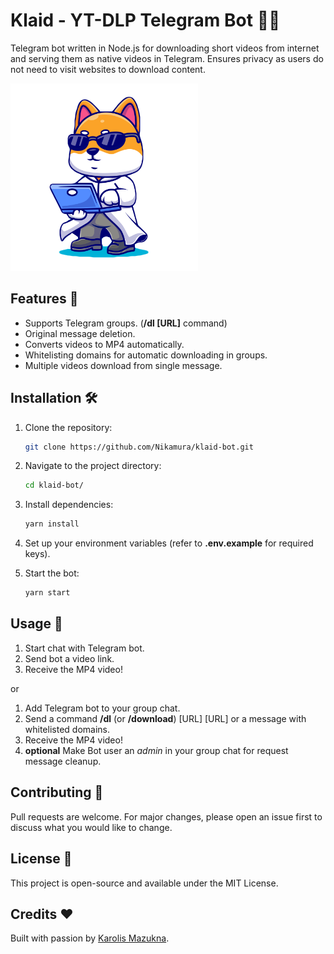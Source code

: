 # Klaid - YT-DLP Telegram Bot 🎥🤖

Telegram bot written in Node.js for downloading short videos from internet and serving them as native videos in Telegram. Ensures privacy as users do not need to visit websites to download content.

![klaid logo](klaid.png)

## Features 🌟

- Supports Telegram groups. (**/dl [URL]** command)
- Original message deletion.
- Converts videos to MP4 automatically.
- Whitelisting domains for automatic downloading in groups.
- Multiple videos download from single message.

## Installation 🛠️

1. Clone the repository:

   ```bash
   git clone https://github.com/Nikamura/klaid-bot.git
   ```

1. Navigate to the project directory:

   ```bash
   cd klaid-bot/
   ```

1. Install dependencies:

   ```bash
   yarn install
   ```

1. Set up your environment variables (refer to **.env.example** for required keys).

1. Start the bot:

   ```bash
   yarn start
   ```

## Usage 🚀

1. Start chat with Telegram bot.
1. Send bot a video link.
1. Receive the MP4 video!

or

1. Add Telegram bot to your group chat.
1. Send a command **/dl** (or **/download**) [URL] [URL] or a message with whitelisted domains.
1. Receive the MP4 video!
1. **optional** Make Bot user an _admin_ in your group chat for request message cleanup.

## Contributing 🤝

Pull requests are welcome. For major changes, please open an issue first to discuss what you would like to change.

## License 📝

This project is open-source and available under the MIT License.

## Credits ❤️

Built with passion by [Karolis Mazukna](https://github.com/nikamura).
